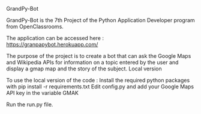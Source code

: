 GrandPy-Bot

GrandPy-Bot is the 7th Project of the Python Application Developer program from OpenClassrooms.

The application can be accessed here : https://granpapybot.herokuapp.com/

The purpose of the project is to create a bot that can ask the Google Maps and Wikipedia APIs for information on a topic entered by the user and display a gmap map and the story of the subject.
Local version

To use the local version of the code : Install the required python packages with pip install -r requirements.txt Edit config.py and add your Google Maps API key in the variable GMAK

Run the run.py file.